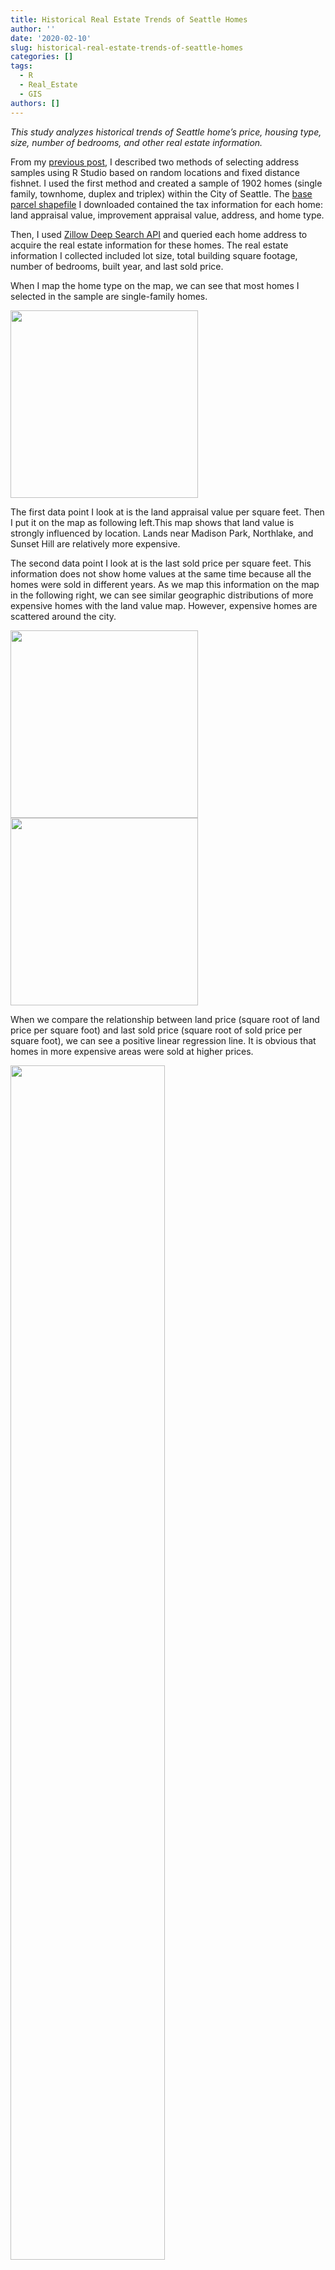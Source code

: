 ```yaml
---
title: Historical Real Estate Trends of Seattle Homes
author: ''
date: '2020-02-10'
slug: historical-real-estate-trends-of-seattle-homes
categories: []
tags:
  - R
  - Real_Estate
  - GIS
authors: []
---
```


*This study analyzes historical trends of Seattle home’s price, housing type, size, number of bedrooms, and other real estate information.*

From my [previous post](/post/two-ways-of-creating-random-address-points-using-rstudio/), I described two methods of selecting address samples using R Studio based on random locations and fixed distance fishnet. I used the first method and created a sample of 1902 homes (single family, townhome, duplex and triplex) within the City of Seattle. The [base parcel shapefile](https://gis-kingcounty.opendata.arcgis.com/datasets/parcels-for-king-county-with-address-with-property-information-parcel-address-area) I downloaded contained the tax information for each home: land appraisal value, improvement appraisal value, address, and home type. 

Then, I used [Zillow Deep Search API](https://www.zillow.com/howto/api/GetSearchResults.htm) and queried each home address to acquire the real estate information for these homes. The real estate information I collected included lot size, total building square footage, number of bedrooms, built year, and last sold price. 

When I map the home type on the map, we can see that most homes I selected in the sample are single-family homes.

<img src="https://github.com/adventuremeng/website_img/blob/master/post/seattle_home/type_location.png?raw=true" alt="" width=300px />



The first data point I look at is the land appraisal value per square feet. Then I put it on the map as following left.This map shows that land value is strongly influenced by location. Lands near Madison Park, Northlake, and Sunset Hill are relatively more expensive.

The second data point I look at is the last sold price per square feet. This information does not show home values at the same time because all the homes were sold in different years. As we map this information on the map in the following right, we can see similar geographic distributions of more expensive homes with the land value map. However, expensive homes are scattered around the city.

<img src="https://github.com/adventuremeng/website_img/blob/master/post/seattle_home/land_location.png?raw=true" alt="" width=300px />
<img src="https://github.com/adventuremeng/website_img/blob/master/post/seattle_home/price_location.png?raw=true" alt="" width=300px />

When we compare the relationship between land price (square root of land price per square foot) and last sold price (square root of sold price per square foot), we can see a positive linear regression line. It is obvious that homes in more expensive areas were sold at higher prices.

<img src="https://github.com/adventuremeng/website_img/blob/master/post/seattle_home/ols.png?raw=true" alt="" width=70% />


Then, I In this and following charts, I include a vertical line in 2014 to show homes built within the last 5 years or so as recently built homes. The following chart shows the count for each home type built in each year. We can see a lot of construction activities for single-family homes in the 1940s and 1950s. In recent years, we see steady increases of homes built.

<img src="https://github.com/adventuremeng/website_img/blob/master/post/seattle_home/type_year.png?raw=true" alt="" width=70%  />


When we look at the average size (building square footage) per year per home type, we can see an increasing trend after 1950: all homes have become larger. Single family homes are much larger than townhouses.

<img src="https://github.com/adventuremeng/website_img/blob/master/post/seattle_home/size_year.png?raw=true" alt="" width=70%  />

Together with the increasing home sizes, the average numbers of bedrooms also increased after 1950. The trend for single-family homes is more accurate due to the larger size of the sample.

<img src="https://github.com/adventuremeng/website_img/blob/master/post/seattle_home/bedroom_year.png?raw=true" alt="" width=70%  />

As an assumption in this study, the improvement price of a home is the difference between the last sold price and the land appraisal value. The following chart shows the relationship between the year built and square root of improvement price. We can see a positive relationship here as well. It indicates that the improvement price of home has become more expensive in time. This might be a result of increasing home size, and increasing construction cost.

<img src="https://github.com/adventuremeng/website_img/blob/master/post/seattle_home/price_year.png?raw=true" alt="" width=70%  />



### Conclusion

According to this sample: 

Seattle homes are getting bigger and bigger with more and more bedrooms; 

Single family is the dominating housing type;

Most homes are built in the 1950s;

Townhomes are built in more recent years;

Home construction and sold prices are more and more expensive;

Homes in more expensive neighborhoods are sold at the highest prices.

<br/><br/>

**Zillow Disclaimer**


© Zillow, Inc., 2006-2016. Use is subject to [Terms of Use](https://www.zillow.com/corp/Terms.htm)

[What's a Zestimate?](https://www.zillow.com/wikipages/What-is-a-Zestimate/)

